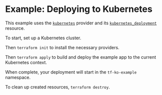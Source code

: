 # Example: Deploying to Kubernetes

This example uses the [`kubernetes`](https://registry.terraform.io/providers/hashicorp/kubernetes/latest/docs) provider and its [`kubernetes_deployment`](https://registry.terraform.io/providers/hashicorp/kubernetes/latest/docs/resources/deployment) resource.

To start, set up a Kubernetes cluster.

Then `terraform init` to install the necessary providers.

Then `terraform apply` to build and deploy the example app to the current Kubernetes context.

When complete, your deployment will start in the `tf-ko-example` namespace.

To clean up created resources, `terraform destroy`.
